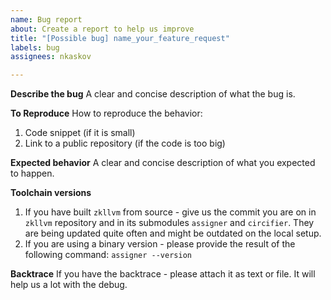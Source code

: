 ```yaml
---
name: Bug report
about: Create a report to help us improve
title: "[Possible bug] name_your_feature_request"
labels: bug
assignees: nkaskov

---
```


**Describe the bug**
A clear and concise description of what the bug is.

**To Reproduce**
How to reproduce the behavior:
1. Code snippet (if it is small)
2. Link to a public repository (if the code is too big)

**Expected behavior**
A clear and concise description of what you expected to happen.

**Toolchain versions**
1. If you have built `zkllvm` from source - give us the commit you are on in `zkllvm` repository and in its submodules `assigner` and `circifier`. They are being updated quite often and might be outdated on the local setup.
2. If you are using a binary version - please provide the result of the following command:
`assigner --version`


**Backtrace**
If you have the backtrace - please attach it as text or file. It will help us a lot with the debug.
